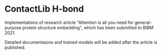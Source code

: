 # ContactLib H-bond

Implementations of research article "Attention is all you need for general-purpose protein structure embedding", which has been submitted to BIBM 2021.

Detailed documentaions and trained models will be added after the article is published.
